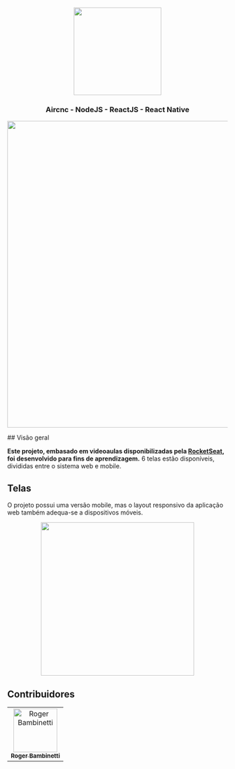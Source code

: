 
<h1 align="center">
<img
		width="200"
		src="https://github.com/RogerBambinetti/aircnc-nodejs-reactjs-react-native/blob/master/preview/logo.png">
</h1>
<h3 align="center">
	Aircnc - NodeJS - ReactJS - React Native
</h3>

<p align="center">
<img
		width="700"
		src="https://github.com/RogerBambinetti/aircnc-nodejs-reactjs-react-native/blob/master/preview/Screenshot0.png">
	
</p>
## Visão geral

**Este projeto, embasado em videoaulas disponibilizadas pela [RocketSeat](https://github.com/Rocketseat), foi desenvolvido para fins de aprendizagem.** 6 telas estão disponíveis, divididas entre o sistema web e mobile.


## Telas

O projeto possui uma versão mobile, mas o layout responsivo da aplicação web também adequa-se a dispositivos móveis.

<p align="center">
<img
		width="350"
		src="https://github.com/RogerBambinetti/aircnc-nodejs-reactjs-react-native/blob/master/preview/Screenshot1.png">
</p>

## Contribuidores

<table>
  <tr>
<td align="center"><a href="https://github.com/RogerBambinetti"><img src="https://avatars0.githubusercontent.com/u/50684839?s=460&v=4" width="100px;" alt="Roger Bambinetti"/><br /><sub><b>Roger Bambinetti</b></sub></a></td>
  </tr>
</table>
